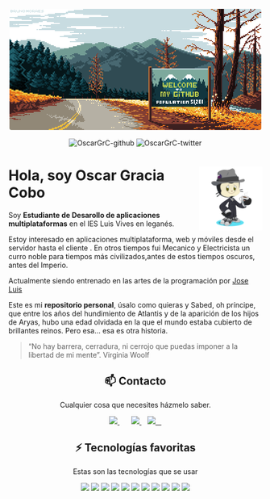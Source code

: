 <p align="center">
  <a href="https://OscarGrc.github.io/" target="_blank">
    <img loading="lazy" style="border-radius: 0.25rem;" 
      src="https://github.com/OscarGrC/OscarGrC/blob/main/Imagenes/banner.png" alt="Logo" 
      borderRadius='1rem' boxShadow = '0 5px 18px rgba(0,0,0,0.3)'>
  </a>
</p>

<p align="center">
  <img src="https://img.shields.io/github/followers/OscarGrC?style=social" alt="OscarGrC-github" />
  <img src="https://img.shields.io/twitter/follow/Oscar_sanivuli?style=social" alt="OscarGrC-twitter" />
</p>

# <img src="https://github.com/OscarGrC/OscarGrC/blob/main/Imagenes/octogato.png" width=25% align=right />  Hola, soy Oscar Gracia Cobo 

Soy **Estudiante de Desarollo de aplicaciones multiplataformas** en el IES Luis Vives en leganés.

Estoy interesado en aplicaciones multiplataforma, web y móviles desde el servidor  hasta el cliente . En otros tiempos fui Mecanico y Electricista
 un curro noble para tiempos más civilizados,antes de estos tiempos oscuros, antes del Imperio.

Actualmente siendo entrenado en las artes de la programación por [Jose Luis](https://github.com/joseluisgs) 

Este es mi **repositorio personal**, úsalo como quieras y
Sabed, oh príncipe, que entre los años del hundimiento de Atlantis y de la aparición de los hijos de Aryas, hubo una edad olvidada
en la que el mundo estaba cubierto de brillantes reinos. Pero esa... esa es otra historia.

  </a>

> “No hay barrera, cerradura, ni cerrojo que puedas imponer a la libertad de mi mente”. Virginia Woolf

<h2 align="center">📫 Contacto</h2>
<p align="center">
  Cualquier cosa que necesites házmelo saber.
</p>
<p align="center">
    <a href="https://github.com/OscarGrC" target="_blank">
        <img loading="lazy" src="https://distreau.com/github.svg" 
    height="50">
    </a> &nbsp;&nbsp;
 &nbsp;&nbsp;
    <a href="https://www.linkedin.com/in/oscar-gracia-176935251/" target="_blank">
        <img loading="lazy" src="https://upload.wikimedia.org/wikipedia/commons/thumb/c/ca/LinkedIn_logo_initials.png/768px-LinkedIn_logo_initials.png" 
    height="50">
    </a> &nbsp;&nbsp;
    <a href="https://discordapp.com/users/Oscar_Gracia#9136" target="_blank">
        <img loading="lazy" src="https://logodownload.org/wp-content/uploads/2017/11/discord-logo-4-1.png" 
    height="50"> &nbsp;&nbsp;
    </a>
    
</p>

<h2 align="center">⚡ Tecnologías favoritas</h2>
<p align="center">
Estas son las tecnologías que se usar 
</p>


<p align="center">
  <img loading="lazy" src="https://www.jetbrains.com/academy/img/icon-kotlin-new.svg" 
  height="40">
  <img loading="lazy" src="https://distreau.com/github.svg" 
  height="40">
  <img loading="lazy" src="https://materiageek.com/wp-content/uploads/2020/10/GitKraken-7.4.0-Descargar-gratis.png"
  height="40">
  <img loading="lazy" src="https://resources.jetbrains.com/storage/products/intellij-idea/img/meta/intellij-idea_logo_300x300.png" 
  height="40">
  <img loading="lazy" src="https://user-images.githubusercontent.com/674621/71187801-14e60a80-2280-11ea-94c9-e56576f76baf.png" 
  height="40">
  <img loading="lazy" src="https://upload.wikimedia.org/wikipedia/commons/thumb/9/99/Unofficial_JavaScript_logo_2.svg/480px-Unofficial_JavaScript_logo_2.svg.png" 
  height="40">
  <img loading="lazy" src="https://upload.wikimedia.org/wikipedia/commons/thumb/6/61/HTML5_logo_and_wordmark.svg/512px-HTML5_logo_and_wordmark.svg.png" 
  height="40">
  <img loading="lazy" src="https://upload.wikimedia.org/wikipedia/commons/thumb/d/d5/CSS3_logo_and_wordmark.svg/1200px-CSS3_logo_and_wordmark.svg.png" 
  height="40">
  <img loading="lazy" src="https://miro.medium.com/max/650/1*zzvdRmHGGXONZpuQ2FeqsQ.png" 
  height="40">
  <img loading="lazy" src="https://cdn.worldvectorlogo.com/logos/mariadb.svg" 
  height="40">
  <img loading="lazy" src="https://cdn.icon-icons.com/icons2/2699/PNG/512/sqlite_logo_icon_169724.png" 
  height="40">
  
</p>


 
 
<!--
**OscarGrC/OscarGrC** is a ✨ _special_ ✨ repository because its `README.md` (this file) appears on your GitHub profile.

Here are some ideas to get you started:

- 🔭 I’m currently working on ...
- 🌱 I’m currently learning ...
- 👯 I’m looking to collaborate on ...
- 🤔 I’m looking for help with ...
- 💬 Ask me about ...
- 📫 How to reach me: ...
- 😄 Pronouns: ...
- ⚡ Fun fact: ...
-->

